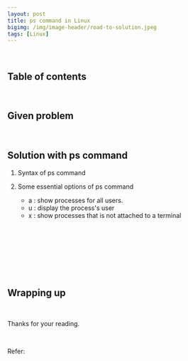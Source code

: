 ```yaml
---
layout: post
title: ps command in Linux 
bigimg: /img/image-header/road-to-solution.jpeg
tags: [Linux]
---
```





<br>

## Table of contents





<br>

## Given problem





<br>

## Solution with ps command

1. Syntax of ps command




2. Some essential options of ps command

    - a : show processes for all users.
    - u : display the process's user
    - x : show processes that is not attached to a terminal


<br>

## 





<br>

## 





<br>

## Wrapping up





<br>

Thanks for your reading.

<br>

Refer:

[]()